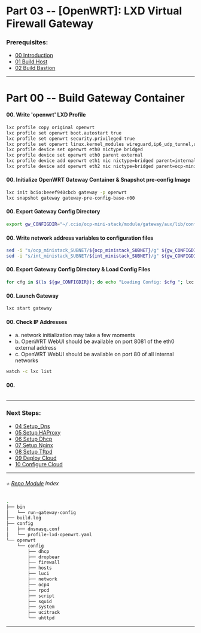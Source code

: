 # Part 03 -- [OpenWRT]: LXD Virtual Firewall Gateway
     
### Prerequisites:
  + [00 Introduction]
  + [01 Build Host]
  + [02 Build Bastion]
    
--------------------------------------------------------------------------------
# Part 00 -- Build Gateway Container
#### 00\. Write 'openwrt' LXD Profile
```sh
lxc profile copy original openwrt
lxc profile set openwrt boot.autostart true
lxc profile set openwrt security.privileged true
lxc profile set openwrt linux.kernel_modules wireguard,ip6_udp_tunnel,udp_tunnel
lxc profile device set openwrt eth0 nictype bridged
lxc profile device set openwrt eth0 parent external
lxc profile device add openwrt eth1 nic nictype=bridged parent=internal name=eth1
lxc profile device add openwrt eth2 nic nictype=bridged parent=ocp-mini-stack name=eth2
```
#### 00\. Initialize OpenWRT Gateway Container & Snapshot pre-config Image
```sh
lxc init bcio:beeef940cbcb gateway -p openwrt
lxc snapshot gateway gateway-pre-config-base-n00
```
#### 00\. Export Gateway Config Directory
```sh
export gw_CONFIGDIR="~/.ccio/ocp-mini-stack/module/gateway/aux/lib/config"
```
#### 00\. Write network address variables to configuration files
```sh
sed -i "s/ocp_ministack_SUBNET/${ocp_ministack_SUBNET}/g" ${gw_CONFIGDIR}/*
sed -i "s/int_ministack_SUBNET/${int_ministack_SUBNET}/g" ${gw_CONFIGDIR}/*
```
#### 00\. Export Gateway Config Directory & Load Config Files
```sh
for cfg in $(ls ${gw_CONFIGDIR}); do echo "Loading Config: $cfg "; lxc file push ${gw_CONFIGDIR}/$cfg gateway/etc/config/ ; done
```
#### 00\. Launch Gateway
```sh
lxc start gateway
```
#### 00\. Check IP Addresses 
  - a. network initialization may take a few moments
  - b. OpenWRT WebUI should be available on port 8081 of the eth0 external address
  - c. OpenWRT WebUI should be available on port 80 of all internal networks
```sh
watch -c lxc list
```
#### 00\. 
```sh
```
---------------------------------------------------------------------------------
    
### Next Steps:
  + [04 Setup_Dns]
  + [05 Setup HAProxy]
  + [06 Setup Dhcp]
  + [07 Setup Nginx]
  + [08 Setup Tftpd]
  + [09 Deploy Cloud]
  + [10 Configure Cloud]
    
---------------------------------------------------------------------------------
######  + [Repo Module] Index
```sh
.
├── bin
│   └── run-gateway-config
├── build.log
├── config
│   ├── dnsmasq.conf
│   └── profile-lxd-openwrt.yaml
└── openwrt
    └── config
        ├── dhcp
        ├── dropbear
        ├── firewall
        ├── hosts
        ├── luci
        ├── network
        ├── ocp4
        ├── rpcd
        ├── script
        ├── squid
        ├── system
        ├── ucitrack
        └── uhttpd
```
    
<!-- Markdown link & img dfn's -->
[Repo Module]:/module/openwrt
--------------------------------------------------------------------------------
[00 Introduction]:/00_Introduction.md
<!-- Markdown link & img dfn's -->
[00 Introduction]:/00_Introduction.md
[01 Build Host]:/01_Build_Host.md
[02 Build Bastion]:/02_Build_Bastion.md
[03 Build Gateway]:/03_Build_Gateway.md
[04 Setup_Dns]:/04_Setup_DNS.md
[05 Setup HAProxy]:/05_Setup_HAProxy.md
[06 Setup Dhcp]:/06_Setup_DHCP.md
[07 Setup Nginx]:/07_Setup_Nginx.md
[08 Setup Tftpd]:/08_Setup_Tftpd.md
[09 Deploy Cloud]:/09_Deploy_Cloud.md
[10 Configure Cloud]:/10_Configure_Cloud.md
